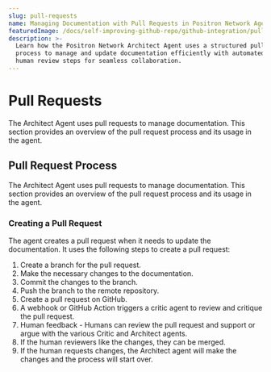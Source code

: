 ```yaml
---
slug: pull-requests
name: Managing Documentation with Pull Requests in Positron Network Agent
featuredImage: /docs/self-improving-github-repo/github-integration/pull-requests.jpg
description: >-
  Learn how the Positron Network Architect Agent uses a structured pull request
  process to manage and update documentation efficiently with automated and
  human review steps for seamless collaboration.
---
```


# Pull Requests

The Architect Agent uses pull requests to manage documentation. This section provides an overview of the pull request process and its usage in the agent.

## Pull Request Process

The Architect Agent uses pull requests to manage documentation. This section provides an overview of the pull request process and its usage in the agent.

### Creating a Pull Request

The agent creates a pull request when it needs to update the documentation. It uses the following steps to create a pull request:

1. Create a branch for the pull request.
2. Make the necessary changes to the documentation.
3. Commit the changes to the branch.
4. Push the branch to the remote repository.
5. Create a pull request on GitHub.
6. A webhook or GitHub Action triggers a critic agent to review and critique the pull request.
7. Human feedback - Humans can review the pull request and support or argue with the various Critic and Architect agents.
8. If the human reviewers like the changes, they can be merged.
9. If the human requests changes, the Architect agent will make the changes and the process will start over.
